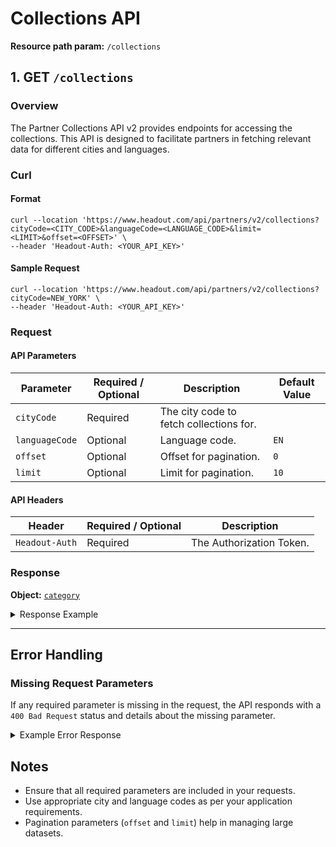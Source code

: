 # Collections API

**Resource path param:** `/collections`

## 1. <a name="GET - /collections"></a>GET `/collections`

### Overview
The Partner Collections API v2 provides endpoints for accessing the collections. This API is designed to facilitate partners in fetching relevant data for different cities and languages.

### Curl

#### Format
```shell
curl --location 'https://www.headout.com/api/partners/v2/collections?cityCode=<CITY_CODE>&languageCode=<LANGUAGE_CODE>&limit=<LIMIT>&offset=<OFFSET>' \
--header 'Headout-Auth: <YOUR_API_KEY>'
```

#### Sample Request
```shell
curl --location 'https://www.headout.com/api/partners/v2/collections?cityCode=NEW_YORK' \
--header 'Headout-Auth: <YOUR_API_KEY>'
```

### Request

#### API Parameters
| Parameter      | Required / Optional | Description                             | Default Value |
|----------------|---------------------|-----------------------------------------|---------------|
| `cityCode`     | Required            | The city code to fetch collections for. |               |
| `languageCode` | Optional            | Language code.                          | `EN`          |
| `offset`       | Optional            | Offset for pagination.                  | `0`           |
| `limit`        | Optional            | Limit for pagination.                   | `10`          |

#### API Headers
| Header         | Required / Optional | Description              |
|----------------|---------------------|--------------------------|
| `Headout-Auth` | Required            | The Authorization Token. |


### Response

**Object:** [`category`](/object-models/v2/Collection.md)

<details>
<summary>Response Example</summary>

```json
{
    "city": "NEW_YORK",
    "collections": [
        {
            "id": "24",
            "name": "Broadway",
            "city": "NEW_YORK",
            "urlSlugs": {
                "EN": "/broadway-tickets-c-24/",
                "ES": "/es/entradas-espectaculos-de-broadway-c-24/",
                "FR": "/fr/billets-comedie-musicale-broadway-c-24/",
                "IT": "/it/broadway-biglietti-c-24/",
                "DE": "/de/broadway-tickets-c-24/",
                "PT": "/pt/broadway-c-24/",
                "NL": "/nl/broadway-c-24/"
            },
            "canonicalUrl": "https://www.headout.com/broadway-tickets-c-24/"
        },
        {
            "id": "3546",
            "name": "Cruceros por el río Hudson",
            "city": "NEW_YORK",
            "urlSlugs": {
                "EN": "/hudson-river-cruises-c-3546/",
                "ES": "/es/cruceros-por-el-rio-hudson-c-3546/",
                "FR": "/fr/croisieres-sur-la-riviere-hudson-c-3546/",
                "IT": "/it/crociere-hudson-rive-c-3546/",
                "DE": "/de/hudson-rive-kreuzfahrten-c-3546/",
                "PT": "/pt/cruzeiros-em-hudson-rive-c-3546/",
                "NL": "/nl/hudson-rive-cruises-c-3546/"
            },
            "canonicalUrl": "https://www.headout.com/hudson-river-cruises-c-3546/"
        },
        {
            "id": "234",
            "name": "Edificio Empire State",
            "city": "NEW_YORK",
            "urlSlugs": {
                "EN": "/empire-state-building-tickets-c-234/",
                "ES": "/es/entradas-empire-state-building-c-234/",
                "FR": "/fr/empire-state-building-c-234/",
                "IT": "/it/biglietti-empire-state-building-c-234/",
                "DE": "/de/buchen-sie-empire-state-building-tickets-skip-the-line-zugang-c-234/",
                "PT": "/pt/ingressos-empire-state-building-c-234/",
                "NL": "/nl/boek-tickets-voor-het-empire-state-building-toegang-tot-de-wachtrij-c-234/"
            },
            "canonicalUrl": "https://www.headout.com/empire-state-building-tickets-c-234/"
        }
    ],
    "nextUrl": "https://www.headout.com/api/partners/v2/collections?cityCode=NEW_YORK&campaignName=SOME_CAMPAIGN&languageCode=ES&currencyCode=INR&offset=3&limit=3",
    "prevUrl": null,
    "total": 39,
    "nextOffset": 3
}
```

</details>

---

## Error Handling

### Missing Request Parameters
If any required parameter is missing in the request, the API responds with a `400 Bad Request` status and details about the missing parameter.

<details>
<summary>Example Error Response</summary>

```json
{
  "status": 400,
  "error": {
    "code": "E_MISSING_PARAMETER",
    "message": "Missing required parameter: [parameter_name]"
  }
}
```

</details>

## Notes
- Ensure that all required parameters are included in your requests.
- Use appropriate city and language codes as per your application requirements.
- Pagination parameters (`offset` and `limit`) help in managing large datasets.
